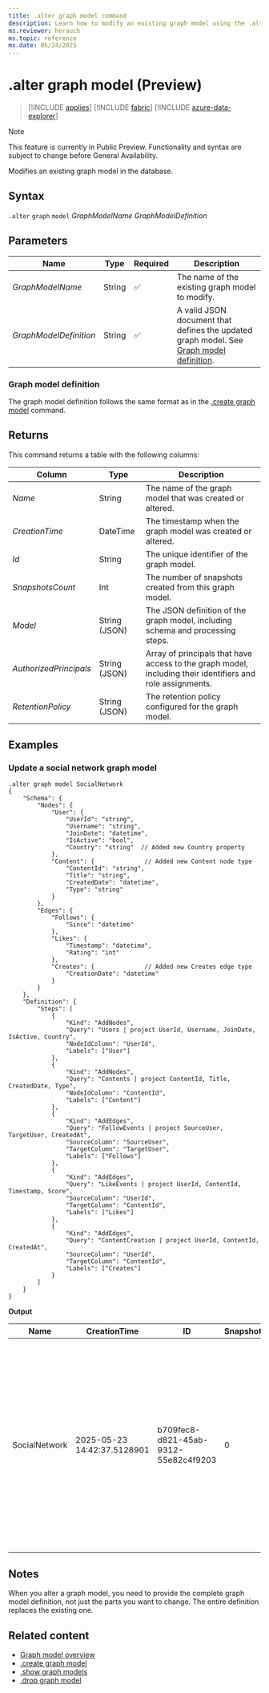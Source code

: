```yaml
---
title: .alter graph model command
description: Learn how to modify an existing graph model using the .alter graph model command with syntax, parameters, and examples.
ms.reviewer: herauch
ms.topic: reference
ms.date: 05/24/2025
---
```


# .alter graph model (Preview)

> [!INCLUDE [applies](../../includes/applies-to-version/applies.md)] [!INCLUDE [fabric](../../includes/applies-to-version/fabric.md)] [!INCLUDE [azure-data-explorer](../../includes/applies-to-version/azure-data-explorer.md)]

> [!NOTE]
> This feature is currently in Public Preview. Functionality and syntax are subject to change before General Availability.

Modifies an existing graph model in the database.

## Syntax

`.alter` `graph` `model` *GraphModelName* *GraphModelDefinition*

## Parameters

|Name|Type|Required|Description|
|--|--|--|--|
|*GraphModelName*|String|✅|The name of the existing graph model to modify.|
|*GraphModelDefinition*|String|✅|A valid JSON document that defines the updated graph model. See [Graph model definition](#graph-model-definition).|

### Graph model definition

The graph model definition follows the same format as in the [.create graph model](graph-model-create.md#graph-model-definition) command.

## Returns

This command returns a table with the following columns:

|Column|Type|Description|
|--|--|--|
|*Name*|String|The name of the graph model that was created or altered.|
|*CreationTime*|DateTime|The timestamp when the graph model was created or altered.|
|*Id*|String|The unique identifier of the graph model.|
|*SnapshotsCount*|Int|The number of snapshots created from this graph model.|
|*Model*|String (JSON)|The JSON definition of the graph model, including schema and processing steps.|
|*AuthorizedPrincipals*|String (JSON)|Array of principals that have access to the graph model, including their identifiers and role assignments.|
|*RetentionPolicy*|String (JSON)|The retention policy configured for the graph model.|

## Examples

### Update a social network graph model

```kusto
.alter graph model SocialNetwork
{
    "Schema": {
        "Nodes": {
            "User": {
                "UserId": "string",
                "Username": "string",
                "JoinDate": "datetime",
                "IsActive": "bool",
                "Country": "string"  // Added new Country property
            },
            "Content": {              // Added new Content node type
                "ContentId": "string",
                "Title": "string",
                "CreatedDate": "datetime",
                "Type": "string"
            }
        },
        "Edges": {
            "Follows": {
                "Since": "datetime"
            },
            "Likes": {
                "Timestamp": "datetime",
                "Rating": "int"
            },
            "Creates": {              // Added new Creates edge type
                "CreationDate": "datetime"
            }
        }
    },
    "Definition": {
        "Steps": [
            {
                "Kind": "AddNodes",
                "Query": "Users | project UserId, Username, JoinDate, IsActive, Country",
                "NodeIdColumn": "UserId",
                "Labels": ["User"]
            },
            {
                "Kind": "AddNodes",
                "Query": "Contents | project ContentId, Title, CreatedDate, Type",
                "NodeIdColumn": "ContentId",
                "Labels": ["Content"]
            },
            {
                "Kind": "AddEdges",
                "Query": "FollowEvents | project SourceUser, TargetUser, CreatedAt",
                "SourceColumn": "SourceUser",
                "TargetColumn": "TargetUser",
                "Labels": ["Follows"]
            },
            {
                "Kind": "AddEdges",
                "Query": "LikeEvents | project UserId, ContentId, Timestamp, Score",
                "SourceColumn": "UserId",
                "TargetColumn": "ContentId",
                "Labels": ["Likes"]
            },
            {
                "Kind": "AddEdges",
                "Query": "ContentCreation | project UserId, ContentId, CreatedAt",
                "SourceColumn": "UserId",
                "TargetColumn": "ContentId",
                "Labels": ["Creates"]
            }
        ]
    }
}
```

**Output**

|Name|CreationTime|ID|SnapshotsCount|Model|AuthorizedPrincipals|RetentionPolicy|
|---|---|---|---|---|---|---|
|SocialNetwork|2025-05-23 14:42:37.5128901|b709fec8-d821-45ab-9312-55e82c4f9203|0|model from above|[</br>  {</br>    "Type": "AAD User",</br>    "DisplayName": "Alex Johnson (upn: alex.johnson@contoso.com)",</br>    "ObjectId": "83a7b95c-e0fd-4278-9ab9-c21435ea2673",</br>    "FQN": "aaduser=83a7b95c-e0fd-4278-9ab9-c21435ea2673;f5d01e3b-9a77-4970-b372-e38a3761c3c0",</br>    "Notes": "",</br>    "RoleAssignmentIdentifier": "ca831e09-f37d-48bf-9f6c-25038372019a"</br>  }</br>]|{</br>  "SoftDeletePeriod": "3650.00:00:00"</br>}|

## Notes

When you alter a graph model, you need to provide the complete graph model definition, not just the parts you want to change. The entire definition replaces the existing one.

## Related content

- [Graph model overview](graph-model-overview.md)
- [.create graph model](graph-model-create.md)
- [.show graph models](graph-model-show.md)
- [.drop graph model](graph-model-drop.md)

